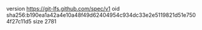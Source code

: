 version https://git-lfs.github.com/spec/v1
oid sha256:b190ea1a42a4e10a48f49d62404954c934dc33e2e5119821d51e7504f27c11d5
size 2781
